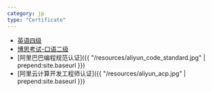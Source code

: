 ```yaml
---
category: jp
type: "Certificate"
---
```


+ [英语四级](javascript:void();)
+ [博思考试-口语二级](javascript:void();)
+ [阿里巴巴编程规范认证]({{ "/resources/aliyun_code_standard.jpg" | prepend:site.baseurl }})
+ [阿里云计算开发工程师认证]({{ "/resources/aliyun_acp.jpg" | prepend:site.baseurl }})
